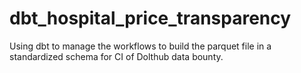 # dbt_hospital_price_transparency
Using dbt to manage the workflows to build the parquet file in a standardized schema for CI of Dolthub data bounty.
